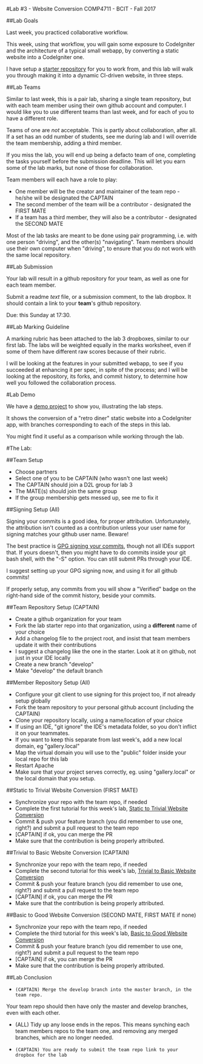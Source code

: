 
#Lab #3 - Website Conversion
COMP4711 - BCIT - Fall 2017

##Lab Goals

Last week, you practiced collaborative workflow. 

This week, using that workflow, you will gain some exposure to CodeIgniter
and the architecture of a typical small webapp, by converting a static
website into a CodeIgniter one.

I have setup a [starter repository](https://github.com/jedi-academy/starter-gallery) 
for you to work from, and this lab will walk you through
making it into a dynamic CI-driven website, in three steps.

##Lab Teams

Similar to last week, this is a pair lab, sharing a single team repository, but with each team member using 
their own github account and computer. I would like you to use different teams
than last week, and for each of you to have a different role.

Teams of one are *not* acceptable. This is partly about collaboration, after all.
If a set has an odd number of students, see me during lab and I will override
the team membership, adding a third member.

If you miss the lab, you will end up being a defacto team of one, completing
the tasks yourself before the submission deadline.
This will let you earn some of the lab marks, but none of those for collaboration.

Team members will each have a role to play:
- One member will be the creator and maintainer of the team repo - he/she will be designated the CAPTAIN
- The second member of the team will be a contributor - designated the FIRST MATE
- If a team has a third member, they will also be a contributor - designated the SECOND MATE

Most of the lab tasks are meant to be done using pair programming, i.e. with 
one person "driving", and the other(s) "navigating". 
Team members should use their own computer when "driving", to ensure that
you do not work with the same local repository.


##Lab Submission

Your lab will result in a github repository for your team, as well as one for each team
member.

Submit a readme *text* file, or a submission comment, to the lab dropbox. 
It should contain a link to your **team**'s github repository. 

Due: this Sunday at 17:30.

##Lab Marking Guideline

A marking rubric has been attached to the lab 3 dropboxes, similar to our
first lab. The labs will be weighted equally in the marks worksheet,
even if some of them have different raw scores because of their rubric.

I will be looking at the features in your submitted webapp, to see if you
succeeded at enhancing it per spec, in spite of the process; and I will
be looking at the repository, its forks, and commit history, to
determine how well you followed the collaboration process.

#Lab Demo

We have a [demo project](https://github.com/jedi-academy/demo-retrodiner-winter2016) to show you, illustrating the lab steps.

It shows the conversion of a "retro diner" static website into a CodeIgniter app,
with branches corresponding to each of the steps in this lab.

You might find it useful as a comparison while working through the lab.


#The Lab:

##Team Setup

-    Choose partners
-    Select one of you to be CAPTAIN (who wasn't one last week)
-    The CAPTAIN should join a D2L group for lab 3
-    The MATE(s) should join the same group
-    If the group membership gets messed up, see me to fix it

##Signing Setup (All)

Signing your commits is a good idea, for proper attribution. 
Unfortunately, the attribution isn't counted as a contribution unless your user 
name for signing matches your github user name. Beware!

The best practice is [GPG signing your commits](https://bcit-ci.github.io/CodeIgniter4/contributing/signing.html), 
though not all IDEs support that. If yours doesn't, then you might have to do commits 
inside your git bash shell, with the "-S" option. You can still submit PRs through your IDE.

I suggest setting up your GPG signing now, and using it for all github commits!

If properly setup, any commits from you will show a "Verified" badge on the right-hand
side of the commit history, beside your commits.

##Team Repository Setup (CAPTAIN)

-    Create a github organization for your team
-    Fork the lab starter repo into that organization, using a **different** name of your choice
-   Add a changelog file to the project root, and insist that team members update it with their contributions
-   I suggest a changelog like the one in the starter. Look at it on github, not just in your IDE locally    
-    Create a new branch "develop"
-    Make "develop" the default branch

##Member Repository Setup (All)

-    Configure your git client to use signing for this project too, if not already setup globally
-    Fork the team repository to your personal github account (including the CAPTAIN)
-    Clone your repository locally, using a name/location of your choice
-    If using an IDE, "git ignore" the IDE's metadata folder, so you don't inflict it on your teammates.
-    If you want to keep this separate from last week's, add a new local domain, eg "gallery.local"
-    Map the virtual domain you will use to the "public" folder inside your local repo for this lab
-    Restart Apache
-    Make sure that your project serves correctly, eg. using "gallery.local" or the local domain that you setup.


##Static to Trivial Website Conversion (FIRST MATE)
    
-    Synchronize your repo with the team repo, if needed
-    Complete the first tutorial for this week's lab, [Static to Trivial Website Conversion](http://comp4711.jlparry.com/show/tutorial/ci-basic01)
-    Commit &amp; push your feature branch (you did remember to use one, right?) and submit a pull request to the team repo
-    [CAPTAIN] if ok, you can merge the PR
-   Make sure that the contribution is being properly attributed.

##Trivial to Basic Website Conversion (CAPTAIN)

-    Synchronize your repo with the team repo, if needed
-    Complete the second tutorial for this week's lab, [Trivial to Basic Website Conversion](http://comp4711.jlparry.com/show/tutorial/ci-basic02)
-    Commit &amp; push your feature branch (you did remember to use one, right?) and submit a pull request to the team repo
-    [CAPTAIN] if ok, you can merge the PR
-   Make sure that the contribution is being properly attributed.

##Basic to Good Website Conversion (SECOND MATE, FIRST MATE if none)

-    Synchronize your repo with the team repo, if needed
-    Complete the third tutorial for this week's lab, [Basic to Good Website Conversion](http://comp4711.jlparry.com/show/tutorial/ci-basic03)
-    Commit &amp; push your feature branch (you did remember to use one, right?) and submit a pull request to the team repo
-    [CAPTAIN] if ok, you can merge the PR
-   Make sure that the contribution is being properly attributed.
 
##Lab Conclusion

-     (CAPTAIN) Merge the develop branch into the master branch, in the team repo.
Your team repo should then have only the master and develop branches, even with each other.
-    (ALL) Tidy up any loose ends in the repos.
This means synching each team members repos to the team one, and removing
any merged branches, which are no longer needed.
-     (CAPTAIN) You are ready to submit the team repo link to your dropbox for the lab

